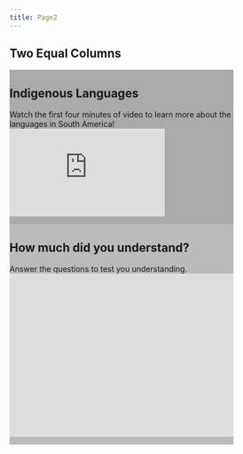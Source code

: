 ```yaml
---
title: Page2
---
```

<html>
<head>
<meta name="viewport" content="width=device-width, initial-scale=1">
<style>
* {
  box-sizing: border-box;
}

/* Create two equal columns that floats next to each other */
.column {
  float: left;
  width: 50%;
  padding: 10px;
  height: 300px; /* Should be removed. Only for demonstration */
}

/* Clear floats after the columns */
.row:after {
  content: "";
  display: table;
  clear: both;
}
</style>
</head>
<body>

<h2>Two Equal Columns</h2>

<div class="row">
  <div class="column" style="background-color:#aaa;">
      <h2>Indigenous Languages</h2>
  <p>Watch the first four minutes of video to learn more about the languages in South America!
  <iframe width="280" height="158" src="https://www.youtube.com/embed/US-sSO0Pc3Q" title="YouTube video player" frameborder="0" allow="accelerometer; autoplay; clipboard-write; encrypted-media; gyroscope; picture-in-picture" allowfullscreen></iframe>
  </p>
  </div>
  <div class="column" style="background-color:#bbb;">
    <h2>How much did you understand?</h2>
  <p>Answer the questions to test you understanding.
<iframe src="https://h5p.org/h5p/embed/1235829" width="911" height="294" frameborder="0" allowfullscreen="allowfullscreen" allow="geolocation *; microphone *; camera *; midi *; encrypted-media *" title="Example Content - Single Choice Set"></iframe><script src="https://h5p.org/sites/all/modules/h5p/library/js/h5p-resizer.js" charset="UTF-8"></script>
  </p>
  </div>
</div>

</body>
</html>
